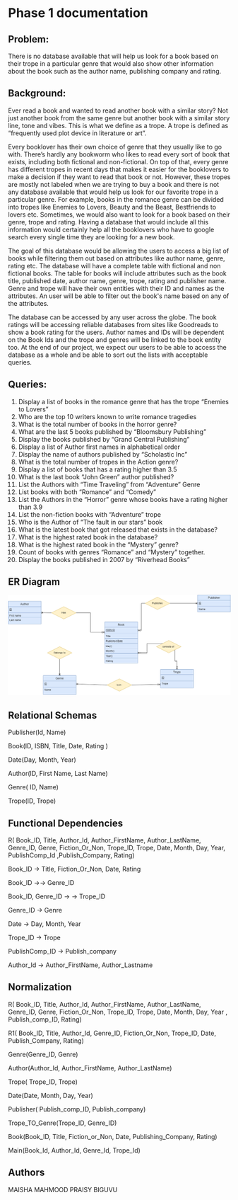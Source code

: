 # Phase 1 documentation
## Problem: ## 

There is no database available that will help us look for a book based on their trope in a particular genre that would also show other information about the book such as the author name, publishing company and rating. 

## Background: ## 

Ever read a book and wanted to read another book with a similar story? Not just another book from the same genre but another book with a similar story line, tone and vibes. This is what we define as a trope. A trope is defined as “frequently used plot device in literature or art”. 

Every booklover has their own choice of genre that they usually like to go with. There’s hardly any bookworm who likes to read every sort of book that exists, including both fictional and non-fictional. On top of that, every genre has different tropes in recent days that makes it easier for the booklovers to make a decision if they want to read that book or not. However, these tropes are mostly not labeled when we are trying to buy a book and there is not any database available that would help us look for our favorite trope in a particular genre. For example, books in the romance genre can be divided into tropes like Enemies to Lovers, Beauty and the Beast, Bestfriends to lovers etc. Sometimes, we would also want to look for a book based on their genre, trope and rating. Having a database that would include all this information would certainly help all the booklovers who have to google search every single time they are looking for a new book. 

The goal of this database would be allowing the users to access a big list of books while filtering them out based on attributes like author name, genre, rating etc. The database will have a complete table with fictional and non fictional books. The table for books will include attributes such as the book title, published date, author name, genre, trope, rating and publisher name. Genre and trope will have their own entities with their ID and names as the attributes. An user will be able to filter out the book's name based on any of the attributes. 

The database can be accessed by any user across the globe. The book ratings will be accessing reliable databases from sites like Goodreads to show a book rating for the users.  Author names and IDs will be dependent on the Book Ids and the trope and genres will be linked to the book entity too. At the end of our project, we expect our users to be able to access the database as a whole and be able to sort out the lists with acceptable queries. 

## Queries: ##

1.  Display a list of books in the romance genre that has the trope “Enemies to Lovers”
2. Who are the top 10 writers known to write romance tragedies
3. What is the total number of books in the horror genre?
4. What are the last 5 books published by “Bloomsbury Publishing” 
5. Display the books published by “Grand Central Publishing” 
6. Display a list of Author first names in alphabetical order
7. Display the name of authors published by “Scholastic Inc”
8. What is the total number of tropes in the Action genre?
9. Display a list of books that has a rating higher than 3.5
10. What is the last book “John Green” author published?
11. List the Authors with “Time Traveling” from “Adventure” Genre
12. List books with both “Romance” and “Comedy”
13. List the Authors in the “Horror” genre whose books have a rating higher than 3.9
14. List the non-fiction books with “Adventure” trope
15. Who is the Author of “The fault in our stars” book
16. What is the latest book that got released that exists in the database?
17. What is the highest rated book in the database?
18. What is the highest rated book in the “Mystery” genre?
19. Count of books with genres “Romance” and “Mystery” together.
20. Display the books published in 2007 by “Riverhead Books”

## ER Diagram ##

![ER Diagram](./ERD.png "ER Diagram")

## Relational Schemas ##
Publisher(Id, Name)

Book(ID, ISBN, Title, Date, Rating ) 

Date(Day, Month, Year) 

Author(ID, First Name, Last Name) 

Genre( ID, Name) 

Trope(ID, Trope) 

## Functional Dependencies ##

R( Book_ID, Title, Author_Id, Author_FirstName, Author_LastName, Genre_ID, Genre, Fiction_Or_Non, Trope_ID, Trope, Date, Month, Day, Year, PublishComp_Id ,Publish_Company, Rating)

Book_ID →  Title, Fiction_Or_Non, Date, Rating

Book_ID →→  Genre_ID

Book_ID, Genre_ID → → Trope_ID

Genre_ID → Genre

Date → Day, Month, Year

Trope_ID → Trope

PublishComp_ID → Publish_company

Author_Id → Author_FirstName, Author_Lastname


## Normalization ##
R( Book_ID, Title, Author_Id, Author_FirstName, Author_LastName, Genre_ID, Genre, Fiction_Or_Non, Trope_ID, Trope, Date, Month, Day, Year , Publish_comp_ID, Rating)

R1( Book_ID, Title, Author_Id, Genre_ID, Fiction_Or_Non, Trope_ID, Date, Publish_Company, Rating)

Genre(Genre_ID, Genre)

Author(Author_Id, Author_FirstName, Author_LastName)

Trope( Trope_ID, Trope)

Date(Date, Month, Day, Year)

Publisher( Publish_comp_ID, Publish_company)

Trope_TO_Genre(Trope_ID, Genre_ID)

Book(Book_ID, Title, Fiction_or_Non, Date, Publishing_Company, Rating)

Main(Book_Id, Author_Id, Genre_Id, Trope_Id)

## Authors ##

MAISHA MAHMOOD
PRAISY BIGUVU
